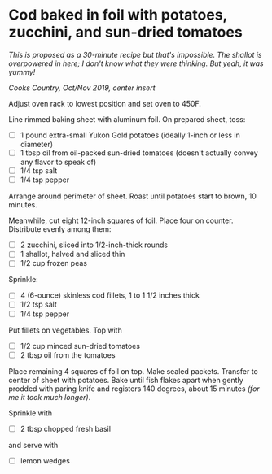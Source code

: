 # Cod baked in foil with potatoes, zucchini, and sun-dried tomatoes

*This is proposed as a 30-minute recipe but that's impossible. The
shallot is overpowered in here; I don't know what they were
thinking. But yeah, it was yummy!*

*Cooks Country, Oct/Nov 2019, center insert*

Adjust oven rack to lowest position and set oven to 450F.

Line rimmed baking sheet with aluminum foil. On prepared sheet, toss:

* [ ] 1 pound extra-small Yukon Gold potatoes (ideally 1-inch or less in diameter)
* [ ] 1 tbsp oil from oil-packed sun-dried tomatoes (doesn't actually convey any flavor to speak of)
* [ ] 1/4 tsp salt
* [ ] 1/4 tsp pepper

Arrange around perimeter of sheet. Roast until potatoes start to brown,
10 minutes.

Meanwhile, cut eight 12-inch squares of foil. Place four on
counter. Distribute evenly among them:

* [ ] 2 zucchini, sliced into 1/2-inch-thick rounds
* [ ] 1 shallot, halved and sliced thin
* [ ] 1/2 cup frozen peas

Sprinkle:

* [ ] 4 (6-ounce) skinless cod fillets, 1 to 1 1/2 inches thick
* [ ] 1/2 tsp salt
* [ ] 1/4 tsp pepper

Put fillets on vegetables. Top with

* [ ] 1/2 cup minced sun-dried tomatoes
* [ ] 2 tbsp oil from the tomatoes

Place remaining 4 squares of foil on top. Make sealed packets. Transfer
to center of sheet with potatoes. Bake until fish flakes apart when
gently prodded with paring knife and registers 140 degrees, about 15
minutes *(for me it took much longer)*.

Sprinkle with

* [ ] 2 tbsp chopped fresh basil

and serve with

* [ ] lemon wedges
